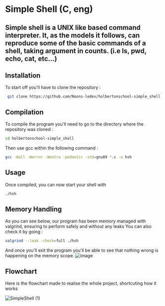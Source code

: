 # Simple Shell (C, eng)


Simple shell is a UNIX like based command interpreter. 
It, as the models it follows, can reproduce some of the basic commands of a shell, taking argument in counts.
(i.e ls, pwd, echo, cat, etc...)
-

## Installation
To start off you'll have to clone the repository :
```bash
 git clone https://github.com/Noons-ledev/holbertonschool-simple_shell
 ```
## Compilation
To compile the program you'll need to go to the directory where the repository was cloned : 
```bash
cd holbertonschool-simple_shell
```
Then use gcc within the following command :
```bash
gcc -Wall -Werror -Wextra -pedantic -std=gnu89 *.c -o hsh
```

## Usage
Once compiled, you can now start your shell with 
```bash
./hsh
```
## Memory Handling
As you can see below, our program has been memory managed with valgrind, ensuring to perform safely and without any leaks
You can also check it by going :
```bash
valgrind --leak -check=full ./hsh
```
And once you'll exit the program you'll be able to see that nothing wrong is happening on the memory scope.
![image](https://github.com/user-attachments/assets/311da307-1b47-4115-9d46-5c7c08e16a65)

## Flowchart

Here is the flowchart made to realise the whole project, shortcuting how it works

![SimpleShell (1)](https://github.com/user-attachments/assets/9bc89b63-3a24-4bd1-93a8-2ed07d134135)


